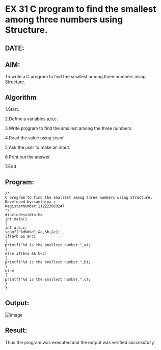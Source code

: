 # EX 31 C program to find the smallest among three numbers using Structure.
## DATE:
## AIM:
To write a C program to find the smallest among three numbers using Structure.

## Algorithm
1.Start.

2.Define a variables a,b,c.

3.Write program to find the smallest among the three numbers.

4.Read the value using scanf.

5.Ask the user to make an input.

6.Print out the answer.

7.End   

## Program:
```
/*
C program to find the smallest among three numbers using Structure.
Developed by:santhiya c 
RegisterNumber:212223060247  
*/
#include<stdio.h> 
int main()
{
int a,b,c; 
scanf("%d%d%d",&a,&b,&c); 
if(a<b && a<c)
{
printf("%d is the smallest number.",a);
}
else if(b<a && b<c)
{
printf("%d is the smallest number.",b);
}
else
{
printf("%d is the smallest number.",c);
}
}
```
## Output:
![image](https://github.com/user-attachments/assets/00045fb2-fbc7-4770-96bc-4e2d0b1d86d6)



## Result:
Thus the program was executed and the output was verified successfully.
